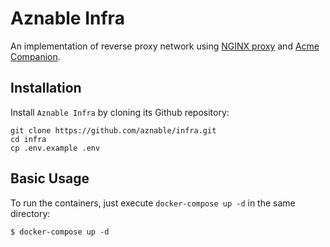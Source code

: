 # Aznable Infra

An implementation of reverse proxy network using [NGINX proxy](https://github.com/nginx-proxy/nginx-proxy) and [Acme Companion](https://github.com/nginx-proxy/acme-companion).

## Installation

Install `Aznable Infra` by cloning its Github repository:

```
git clone https://github.com/aznable/infra.git
cd infra
cp .env.example .env
```

## Basic Usage

To run the containers, just execute `docker-compose up -d` in the same directory:

```
$ docker-compose up -d
```